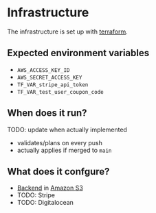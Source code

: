 # Infrastructure 
The infrastructure is set up with [terraform](https://www.terraform.io/). 

## Expected environment variables 
* `AWS_ACCESS_KEY_ID` 
* `AWS_SECRET_ACCESS_KEY`
* `TF_VAR_stripe_api_token` 
* `TF_VAR_test_user_coupon_code`


## When does it run? 
TODO: update when actually implemented 
* validates/plans on every push 
* actually applies if merged to `main`

## What does it confgure? 
* [Backend](https://www.terraform.io/docs/language/settings/backends/index.html) in [Amazon S3](https://aws.amazon.com/s3/)
* TODO: Stripe 
* TODO: Digitalocean